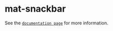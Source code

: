 # mat-snackbar

See the [`documentation page`](http://expandjs.com/elements/mat-snackbar) for more information.